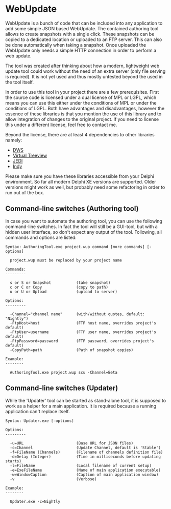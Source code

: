 WebUpdate
=========

WebUpdate is a bunch of code that can be included into any application to add some simple JSON based WebUpdate. The contained authoring tool allows to create snapshots with a single click. These snapshots can be copied to a dedicated location or uploaded to an FTP server. This can also be done automatically when taking a snapshot. Once uploaded the WebUpdate only needs a simple HTTP connection in order to perform a web update.

The tool was created after thinking about how a modern, lightweight web update tool could work without the need of an extra server (only file serving is required). It is not yet used and thus mostly untested beyond the used in the tool itself.

In order to use this tool in your project there are a few prerequisites. First the source code is licensed under a dual license of MPL or LGPL, which means you can use this either under the conditions of MPL or under the conditions of LGPL. Both have advantages and disadvantages, however the essence of these libraries is that you mention the use of this library and to allow integration of changes to the original project. If you need to license this under a different license, feel free to contact me.

Beyond the license, there are at least 4 dependencies to other libraries namely:
* [DWS](http://www.delphitools.info/dwscript/)
* [Virtual Treeview](http://www.jam-software.com/virtual-treeview/)
* [JEDI](http://www.delphi-jedi.org/)
* [Indy](http://www.indyproject.org/)

Please make sure you have these libraries accessible from your Delphi environment. So far all modern Delphi XE versions are supported. Older versions might work as well, but probably need some refactoring in order to run out of the box.

Command-line switches (Authoring tool)
--------------------------------------

In case you want to automate the authoring tool, you can use the following command-line switches. In fact the tool will still be a GUI-tool, but with a hidden user interface, so don't expect any output of the tool. Following, all commands and options are listed: 

    Syntax: AuthoringTool.exe project.wup command [more commands] [-options]
    
      project.wup must be replaced by your project name
    
    Commands:
    ---------
    
      s or S or Snapshot           (take snapshot)
      c or C or Copy               (copy to path)
      u or U or Upload             (upload to server)
    
    Options:
    ---------
    
      -Channel="channel name"      (with/without quotes, default: "Nightly")
      -FtpHost=host                (FTP host name, overrides project's default)
      -FtpUser=username            (FTP user name, overrides project's default)
      -FtpPassword=password        (FTP password, overrides project's default)
      -CopyPath=path               (Path of snapshot copies)
    
    Example:
    --------
    
      AuthoringTool.exe project.wup scu -Channel=Beta


Command-line switches (Updater)
-------------------------------

While the 'Updater' tool can be started as stand-alone tool, it is supposed to work as a helper for a main application. It is required because a running application can't replace itself.

    Syntax: Updater.exe [-options]
    
    Options:
    ---------
    
      -u=URL                       (Base URL for JSON files)
      -c=Channel                   (Update Channel, default is 'Stable')
      -f=FileName (Channels)       (Filename of channels definition file)
      -d=Delay (Integer)           (Time in milliseconds before updating starts)
      -l=FileName                  (Local filename of current setup)
      -e=ExeFileName               (Name of main application executable)
      -w=WindowCaption             (Caption of main application window)
      -v                           (Verbose)

    Example:
    --------
    
      Updater.exe -c=Nightly

